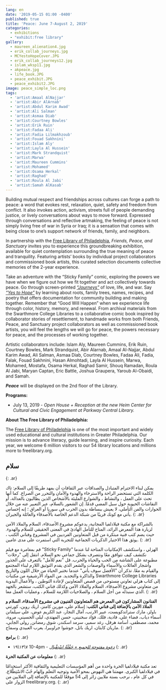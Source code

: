 ```yaml
---
lang: en
date: '2019-05-15 01:00 -0400'
published: true
title: 'Peace: June 7-August 2, 2019'
categories:
  - exhibitions
  - "exhibit:free library"
gallery:
  - maureen_alienation4.jpg
  - erik_collab_journeys.jpg
  - MCYestoHopeCover.JPG
  - erik_collab_journeys12.jpg
  - islam_wksp11.jpg
  - akpeace.jpg
  - life_book.JPG
  - peace_exhibit.JPG
  - peace_exhibit2.JPG
image: peace_simple_loc.png
tags:
  - 'artist:Amaal AlNajjar'
  - 'artist:Abir AlArnab'
  - 'artist:Abdul Karim Awad'
  - 'artist:Ali Salman'
  - 'artist:Asmaa Diab'
  - 'artist:Courtney Bowles'
  - 'artist:Erik Ruin'
  - 'artist:Fadaa Ali'
  - 'artist:Fadia Lilmakhzoub'
  - 'artist:Fouad Sakhnini'
  - 'artist:Islam Aly'
  - 'artist:Layla Al Hussein'
  - 'artist:Mark Strandquist'
  - 'artist:Marwa'
  - 'artist:Maureen Cummins'
  - 'artist:Mohamed'
  - 'artist:Osama Herkal'
  - 'artist:Raghad'
  - 'artist:Roula Al Jabi'
  - 'artist:Samah AlKasab'
---
```

Building mutual respect and friendships across cultures can forge a path to peace: a word that evokes rest, relaxation, quiet, safety and freedom from conflict. It also invokes action, activism, streets full of people demanding justice, or lively conversations about ways to move forward. Expressed through conversations and reflective artmaking, the feeling of peace is not simply living free of war in Syria or Iraq; it is a sensation that comes with being close to one’s support network of friends, family, and neighbors. 

In partnership with the [Free Library of Philadelphia](https://www.freelibrary.org/), _Friends, Peace, and Sanctuary_ invites you to experience this groundbreaking exhibition, available for quiet contemplation surrounding the true meaning of peace and tranquility. Featuring artists’ books by individual project collaborators and commissioned book artists, this curated selection documents collective memories of the 2-year experience.

Take an adventure with the “Sticky Family” comic, exploring the powers we have when we figure out how we fit together and act collectively towards peace. Go through screen-printed [_“Journeys”_](http://fps.swarthmore.edu/workshops/journeys-artist-workshops-with-erik-ruin/) of love, life, and war. Say [_“Yes to Hope”_](http://fps.swarthmore.edu/workshops/workshops-with-maureen-cummins/) by learning about roots, family trees, names, recipes, and poetry that offers documentation for community building and making together. Remember that “Good Will Happen” when we experience life through color, history, memory, and renewal. From archival materials from the Swarthmore College Libraries to a collaborative comic book inspired by collaborator stories of resettlement, to handmade works from both Friends, Peace, and Sanctuary project collaborators as well as commissioned book artists, you will feel the lengths we will go for peace, the powers necessary for peace, and the processes of working together. 

Artistic collaborators include: Islam Aly, Maureen Cummins, Erik Ruin, Courtney Bowles, Mark Strandquist, Abir Alarnab, Amaal Al-Najjar, Abdul Karim Awad, Ali Salman, Asmaa Diab, Courtney Bowles, Fadaa Ali, Fadia, Falak, Fouad Sakhnini, Hasan Almohtadi, Layla Al Hussein, Marwa, Mohamed, Mostafa, Osama Herkal, Raghad Samir, Shouq Ramadan, Roula Al Jabi, Maryan Captan, Eric Battle, Joshua Graupera, Yaroub Al-Obaidi, and Samah.  

_**Peace**_ will be displayed on the 2nd floor of the Library.


**Programs:**

- July 13, 2019 - _Open House + Reception at the new Heim Center for Cultural and Civic Engagement at Parkway Central Library._


**About The Free Library of Philadelphia:**

The [Free Library of Philadelphia](https://www.freelibrary.org/) is one of the most important and widely used educational and cultural institutions in Greater Philadelphia. Our mission is to advance literacy, guide learning, and inspire curiosity. Each year, we welcome 6 million visitors to our 54 library locations and millions more to freelibrary.org.


## **سلام**
{: .ar}

يمكن لبناء الاحترام المتبادل والصداقات عبر الثقافات أن بمهد طريقًا إلى السلام: تاك الكلمة التي تستحضر الراحة والاسترخاء والهدوء والأمان والتحرر من الصراع. كما أنها تحث على العمل ، والنشاط ، والشوارع المليئة بالأشخاص الذين يطالبون بالعدالة، أو النقاشات الحيوية حول سبل المضي قدمًا. إن الشعور بالسلام، عبر التعبير عنه من خلال الحوارات والفن التأملي، لا يعيش ببساطة بدون الحرب في سوريا أو العراق ؛ إنه إحساس يأتي مع كونك قريبًا من شبكة الدعم الخاصة بالأصدقاء والعائلة والجيران.
{: .ar}

 بالشراكة مع مكتبة فيلادلفيا المجانية، يدعوكم مشروع الأصدقاء، السلام والملاذ الآمن لزيارة هذا المعرض الرائد، المتاح للتأمل الهادئ في المعنى الحقيقي للسلام والهدوء. حيث يضم كتب فنية مبتكرة من قبل المتعاونين الفرديين في المشروع وفناني الكتب ، يوثق هذا الاختيار  الذكريات الجماعية للتجربة التي استمرت على مدى عامين. 
{: .ar}

قم بمغامرة مع فيلم "Sticky Family" الهزلي ، واستكشف الإمكانيات المتاحة لنا عندما نكتشف كيف نتوافق معًا ونتصرف بشكل جماعي نحو السلام. انتقل إلى "رحلات" مطبوعة على الشاشة من الحب والحياة والحرب.  قل "نعم للأمل" بالتعرف على الجذور وأشجار العائلات والأسماء والوصفات والشعر الذي يقدم التوثيق اللازم لبناء المجتمع والقيام به معًا. تذكر أن "الأفضل سوف يأتي" عندما نختبر الحياة من خلال اللون والتاريخ والذاكرة والتجديد. من المواد الأرشيفية من مكتبات Swarthmore College Libraries إلى كتاب هزلي تعاوني مستوحى من قصص المتعاونين لإعادة التوطين ، والأعمال اليدوية من متعاوني مشروع الأصدقاء، السلام والملاذ الآمن وكذلك فناني الكتب، ستشعر بالجهد الذي سنبذله من أجل السلام ، والصلاحيات اللازمة للسلام ، وعمليات العمل معا. 
{: .ar}

**الفنانون المشاركون في المعرض هم المتعاونون الفنيون في مشروع الأصدقاء، السلام و الملاذ الآمن بالإضافة إلى فناني الكتب**: إسلام علي، مورين كامنز، اريك روين، كورتني باولز، مارك ستراندكويست، عبير الارنب، آمال النجار، عبد الكريم عوض، علي سيلمانن أسماء دياب، فضاء علي، فادية، فلك، فؤاد سخنيني، حسن المهتدي، ليلى الحسيني، مروة، محمد، مصطفى، أسامة هرقل، رغد سمير، سرمد اسكندر، شوق رمضانن, رولى الجابي، ماريان كابتان، اريك باتل، جوشوا جراوبيرا، يعرب العبيدي وسماح.
{: .ar}


**برامج**
{: .ar}

- ٧\١٣\١٩ 10-4pm - _[دعوة مفتوحة للجميع + حَفْلَةُ اسْتِقْبال](https://www.facebook.com/events/292178628324253/)_
{: .ar}

**معلومات عن المكتبة الحرة**
{: .ar}

تعد مكتبة فيلادلفيا الحرة واحدة من أهم المؤسسات التعليمية والثقافية الأكثر استخدامًا في فيلادلفيا الكبرى. مهمتنا هي النهوض بمحو الأمية وتوجيه التعلم وإلهام حُبّ الاسْتِطْلاع. في كل عام ، نرحب بستة ملايين زائر إلى 54 موقعًا للمكتبة  بالإضافة إلى الملايين من الزوار على freelibrary.org.
{: .ar}

